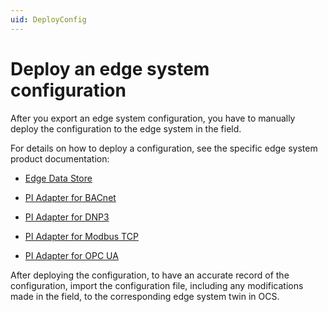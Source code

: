 ```yaml
---
uid: DeployConfig
---
```


# Deploy an edge system configuration

After you export an edge system configuration, you have to manually deploy the configuration to the edge system in the field.

For details on how to deploy a configuration, see the specific edge system product documentation: 

 - [Edge Data Store](https://docs.osisoft.com/bundle/edge-data-store/page/configuration/configuration.html)

 - [PI Adapter for BACnet](https://docs.osisoft.com/bundle/pi-adapter-bacnet/page/configuration/configuration.html)
 
 - [PI Adapter for DNP3](https://docs.osisoft.com/bundle/pi-adapter-dnp3/page/configuration/configuration.html)
 
 - [PI Adapter for Modbus TCP](https://docs.osisoft.com/bundle/pi-adapter-modbus/page/configuration/configuration.html)
 
 - [PI Adapter for OPC UA](https://docs.osisoft.com/bundle/pi-adapter-opc-ua/page/configuration/configuration.html)

After deploying the configuration, to have an accurate record of the configuration, import the configuration file, including any modifications made in the field, to the corresponding edge system twin in OCS.
